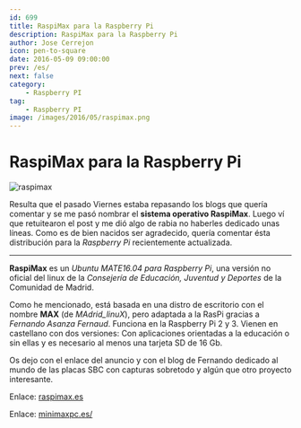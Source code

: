 ```yaml
---
id: 699
title: RaspiMax para la Raspberry Pi
description: RaspiMax para la Raspberry Pi
author: Jose Cerrejon
icon: pen-to-square
date: 2016-05-09 09:00:00
prev: /es/
next: false
category:
    - Raspberry PI
tag:
    - Raspberry PI
image: /images/2016/05/raspimax.png
---
```


# RaspiMax para la Raspberry Pi

![raspimax](/images/2016/05/raspimax.png)

Resulta que el pasado Viernes estaba repasando los blogs que quería comentar y se me pasó nombrar el **sistema operativo RaspiMax**. Luego ví que retuitearon el post y me dió algo de rabia no haberles dedicado unas líneas. Como es de bien nacidos ser agradecido, quería comentar ésta distribución para la _Raspberry Pi_ recientemente actualizada.

---

**RaspiMax** es un _Ubuntu MATE16.04 para Raspberry Pi_, una versión no oficial del linux de la _Consejería de Educación, Juventud y Deportes_ de la Comunidad de Madrid.

Como he mencionado, está basada en una distro de escritorio con el nombre **MAX** (de _MAdrid_linuX_), pero adaptada a la RasPi gracias a _Fernando Asanza Fernaud_. Funciona en la Raspberry Pi 2 y 3. Vienen en castellano con dos versiones: Con aplicaciones orientadas a la educación o sin ellas y es necesario al menos una tarjeta SD de 16 Gb.

Os dejo con el enlace del anuncio y con el blog de Fernando dedicado al mundo de las placas SBC con capturas sobretodo y algún que otro proyecto interesante.

Enlace: [raspimax.es](https://raspimax.es)

Enlace: [minimaxpc.es/](https://minimaxpc.es/)
